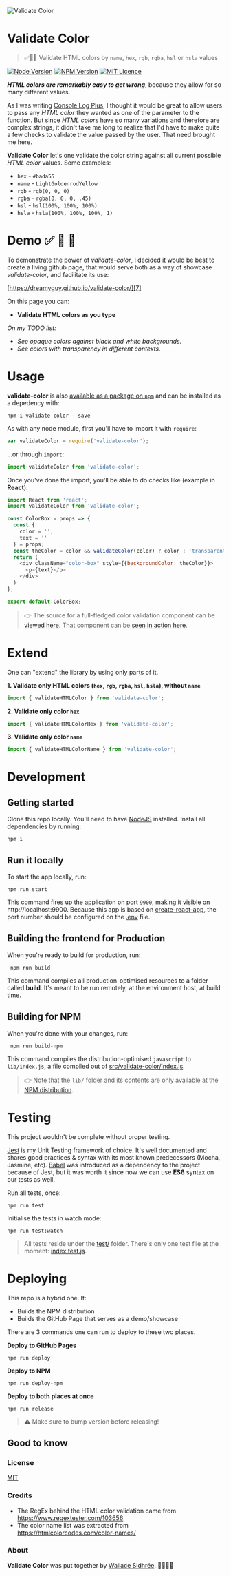 ![Validate Color](https://raw.githubusercontent.com/dreamyguy/validate-color/master/docs/validate-color-logo-github-full-width.png "Validate all possible HTML colors!")

# Validate Color

> ✅🌈🙌 Validate HTML colors by `name`, `hex`, `rgb`, `rgba`, `hsl` or `hsla` values

[![Node Version](https://img.shields.io/badge/node-v12.4.0-brightgreen.svg)](https://github.com/nodejs/node/releases/tag/v12.4.0)
[![NPM Version](https://img.shields.io/badge/npm-v6.9.0-brightgreen.svg)](https://github.com/npm/cli/releases/tag/v6.9.0)
[![MIT Licence](https://img.shields.io/badge/license-MIT-blue.svg)](https://github.com/dreamyguy/validate-color/blob/master/LICENSE)

**_HTML colors are remarkably easy to get wrong_**, because they allow for so many different values.

As I was writing [Console Log Plus](https://github.com/dreamyguy/console-log-plus), I thought it would be great to allow users to pass any _HTML color_ they wanted as one of the parameter to the function. But since _HTML colors_ have so many variations and therefore are complex strings, it didn't take me long to realize that I'd have to make quite a few checks to validate the value passed by the user. That need brought me here.

**Validate Color** let's one validate the color string against all current possible _HTML color_ values. Some examples:

- `hex` - `#bada55`
- `name` - `LightGoldenrodYellow`
- `rgb` - `rgb(0, 0, 0)`
- `rgba` - `rgba(0, 0, 0, .45)`
- `hsl` - `hsl(100%, 100%, 100%)`
- `hsla` - `hsla(100%, 100%, 100%, 1)`

# Demo ✅ 🌈 🙌

To demonstrate the power of _validate-color_, I decided it would be best to create a living github page, that would serve both as a way of showcase _validate-color_, and facilitate its use:

[https://dreamyguy.github.io/validate-color/][7]

On this page you can:

- **Validate HTML colors as you type**

_On my TODO list:_

- _See opaque colors against black and white backgrounds._
- _See colors with transparency in different contexts._

# Usage

**validate-color** is also [available as a package on `npm`][6] and can be installed as a depedency with:

    npm i validate-color --save

As with any node module, first you'll have to import it with `require`:

```javascript
var validateColor = require('validate-color');
```

...or through `import`:

```javascript
import validateColor from 'validate-color';
```

Once you've done the import, you'll be able to do checks like (example in **React**):

```javascript
import React from 'react';
import validateColor from 'validate-color';

const ColorBox = props => {
  const {
    color = '',
    text = ''
  } = props;
  const theColor = color && validateColor(color) ? color : 'transparent';
  return (
    <div className="color-box" style={{backgroundColor: theColor}}>
      <p>{text}</p>
    </div>
  )
};

export default ColorBox;
```

> 👉 The source for a full-fledged color validation component can be [viewed here](https://github.com/dreamyguy/validate-color/blob/master/src/app/App.js). That component can be [seen in action here][7].

# Extend

One can "extend" the library by using only parts of it.

**1. Validate only HTML colors (`hex`, `rgb`, `rgba`, `hsl`, `hsla`), without `name`**

```javascript
import { validateHTMLColor } from 'validate-color';
```

**2. Validate only color `hex`**

```javascript
import { validateHTMLColorHex } from 'validate-color';
```

**3. Validate only color `name`**

```javascript
import { validateHTMLColorName } from 'validate-color';
```

# Development

## Getting started

Clone this repo locally. You'll need to have [NodeJS][1] installed. Install all dependencies by running:

    npm i

## Run it locally

To start the app locally, run:

    npm run start

This command fires up the application on port `9900`, making it visible on http://localhost:9900. Because this app is based on [create-react-app][2], the port number should be configured on the [.env](https://github.com/dreamyguy/validate-color/blob/master/.env#L1) file.

## Building the frontend for Production

When you're ready to build for production, run:

     npm run build

This command compiles all production-optimised resources to a folder called **build**. It's meant to be run remotely, at the environment host, at build time.

## Building for NPM

When you're done with your changes, run:

     npm run build-npm

This command compiles the distribution-optimised `javascript` to `lib/index.js`, a file compiled out of [src/validate-color/index.js][3].

> 👉 Note that the `lib/` folder and its contents are only available at the [NPM distribution][6].

# Testing

This project wouldn't be complete without proper testing.

[Jest][4] is my Unit Testing framework of choice. It's well documented and shares good practices & syntax with its most known predecessors (Mocha, Jasmine, etc). [Babel][5] was introduced as a dependency to the project because of Jest, but it was worth it since now we can use **ES6** syntax on our tests as well.

Run all tests, once:

    npm run test

Initialise the tests in watch mode:

    npm run test:watch

> All tests reside under the [test/](https://github.com/dreamyguy/validate-color/blob/master/tests/) folder. There's only one test file at the moment: [index.test.js](https://github.com/dreamyguy/validate-color/blob/master/tests/index.test.js).

# Deploying

This repo is a hybrid one. It:

- Builds the NPM distribution
- Builds the GitHub Page that serves as a demo/showcase

There are 3 commands one can run to deploy to these two places.

**Deploy to GitHub Pages**

    npm run deploy

**Deploy to NPM**

    npm run deploy-npm

**Deploy to both places at once**

    npm run release

> ⚠️ Make sure to bump version before releasing!

## Good to know

### License

[MIT](LICENSE)

### Credits

- The RegEx behind the HTML color validation came from https://www.regextester.com/103656
- The color name list was extracted from https://htmlcolorcodes.com/color-names/

### About

**Validate Color** was put together by [Wallace Sidhrée][1]. 👨‍💻🇳🇴

  [1]: http://sidhree.com/
  [2]: https://facebook.github.io/create-react-app/
  [3]: https://github.com/dreamyguy/validate-color/blob/master/src/validate-color/index.js
  [4]: https://jestjs.io/
  [5]: https://babeljs.io/
  [6]: https://www.npmjs.com/package/validate-color
  [7]: https://dreamyguy.github.io/validate-color/
